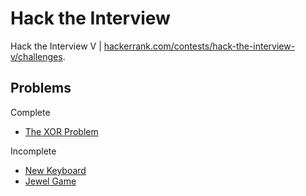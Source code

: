 # Hack the Interview
Hack the Interview V | [hackerrank.com/contests/hack-the-interview-v/challenges](https://www.hackerrank.com/contests/hack-the-interview-v/challenges).


## Problems
Complete
- [The XOR Problem](https://www.hackerrank.com/contests/hack-the-interview-v/challenges/the-xor-problem)

Incomplete
- [New Keyboard](https://www.hackerrank.com/contests/hack-the-interview-v/challenges/strange-keyboard-1)
- [Jewel Game](https://www.hackerrank.com/contests/hack-the-interview-v/challenges/candy-crush-4)
